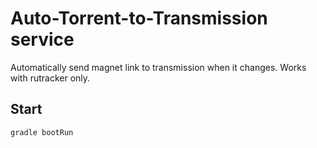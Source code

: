 # Auto-Torrent-to-Transmission service

Automatically send magnet link to transmission when it changes. 
 Works with rutracker only.

 ## Start
 `gradle bootRun`